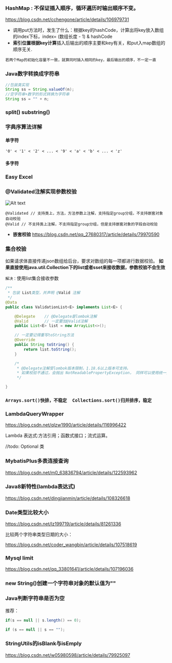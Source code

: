 ### HashMap : 不保证插入顺序，循环遍历时输出顺序不变。

https://blog.csdn.net/cchengone/article/details/106979731

- 调用put方法时，发生了什么：根据key的hashCode，计算出将key放入数组的index下标，index= (数组长度 - 1) & hashCode
- **索引位置根据key计算**插入后输出的顺序主要和key有关，和put入map数组的顺序无关.

`若两个Map的初始化容量不一致，就算同时插入相同的key，最后输出的顺序，不一定一直`

### Java数字转换成字符串
```java
//包装类实现
String ss = String.valueOf(n);
//空字符串+数字的形式转换为字符串
String ss = "" + n;
```
### split() substring()

### 字典序算法详解

#### 单字符

```
'0' < '1' < '2' < ... < '9' < 'a' < 'b' < ... < 'z'
```
#### 多字符

### Easy Excel

### @Validated注解实现参数校验

![Alt text](/img/)

```
@Validated // 支持类上，方法，方法参数上注解，支持指定group分组，不支持嵌套对象自动校验
@Valid // 不支持类上注解，不支持指定group分组，但是支持嵌套对象的字段自动校验
```
- **嵌套校验**
https://blog.csdn.net/qq_27680317/article/details/79970590

### 集合校验
如果请求体直接传递json数组给后台，要求对数组的每一项都进行数据校验。
**如果直接使用java.util.Collection下的list或者sset来接收数据，参数校验不会生效**

`解决：`使用list集合接收参数
```java
/**
 * 包装 List类型，并声明 @Valid 注解
 */
@Data
public class ValidationList<E> implements List<E> {

    @Delegate    // @Delegate是lombok注解
    @Valid       // 一定要加@Valid注解
    public List<E> list = new ArrayList<>();

    // 一定要记得重写toString方法
    @Override
    public String toString() {
        return list.toString();
    }

    /*
     * @Delegate注解受lombok版本限制，1.18.6以上版本可支持。
     * 如果校验不通过，会抛出 NotReadablePropertyException， 同样可以使用统一异常进行处理。
     */

}
```

### `Arrays.sort()快排，不稳定  Collections.sort()归并排序，稳定`

### LambdaQueryWrapper
https://blog.csdn.net/qlzw1990/article/details/116996422

Lambda 表达式:方法引用；函数式接口；流式运算。

//todo:  Optional 类

### MybatisPlus多表连接查询
https://blog.csdn.net/m0_63836794/article/details/122593962

### Java8新特性(lambda表达式)

https://blog.csdn.net/dingjianmin/article/details/108326618


### Date类型比较大小
https://blog.csdn.net/lz199719/article/details/81261336

比较两个字符串类型日期的大小：

https://blog.csdn.net/coder_wangbin/article/details/107518619

### Mysql   limit
https://blog.csdn.net/qq_33801641/article/details/107196036

### new String()创建一个字符串对象的默认值为"" 

### Java判断字符串是否为空
推荐：
```java
if(s == null || s.length() == 0);

if (s == null || s == "");
```
### StringUtils的isBlank与isEmply

https://blog.csdn.net/w05980598/article/details/79925097
